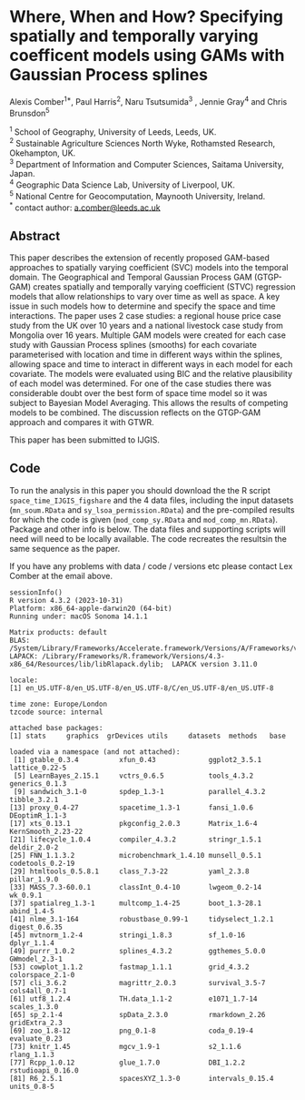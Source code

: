 # Where, When and How? Specifying spatially and temporally varying coefficent models using GAMs with Gaussian Process splines

Alexis Comber<sup>1*</sup>, Paul Harris<sup>2</sup>, Naru Tsutsumida<sup>3</sup> , Jennie Gray<sup>4</sup>  and Chris Brunsdon<sup>5</sup> 

<sup>1</sup> School of Geography, University of Leeds, Leeds, UK.\
<sup>2</sup> Sustainable Agriculture Sciences North Wyke, Rothamsted Research, Okehampton, UK.\
<sup>3</sup> Department of Information and Computer Sciences, Saitama University, Japan.\
<sup>4</sup> Geographic Data Science Lab, University of Liverpool, UK.\
<sup>5</sup> National Centre for Geocomputation, Maynooth University, Ireland.\
<sup>*</sup> contact author: a.comber@leeds.ac.uk

## Abstract
This paper describes the extension of recently proposed GAM-based approaches to spatially varying coefficient (SVC) models into the temporal domain. The Geographical and Temporal Gaussian Process GAM (GTGP-GAM) creates spatially and temporally varying coefficient (STVC) regression models that allow relationships to vary over time as well as space. A key issue in such models how to determine and specify the space and time interactions. The paper uses 2 case studies: a regional house price case study from the UK over 10 years and a national livestock case study from Mongolia over 16 years. Multiple GAM models were created for each case study with Gaussian Process splines (smooths) for each covariate parameterised with location and time in different ways within the splines, allowing space and time to interact in different ways in each model for each covariate. The models were evaluated using BIC and the relative plausibility of each model was determined. For one of the case studies there was considerable doubt over the best form of space time model so it was subject to Bayesian Model Averaging. This allows the results of competing models to be combined. The discussion reflects on the GTGP-GAM approach and compares it with GTWR. 

This paper has been submitted to IJGIS.

## Code
To run the analysis in this paper you should download the the R script `space_time_IJGIS_figshare` and the 4 data files, including the input datasets (`mn_soum.RData` and `sy_lsoa_permission.RData`) and the pre-compiled results for which the code is given (`mod_comp_sy.RData` and `mod_comp_mn.RData`). Package and other info is below. The data files and supporting scripts will need will need to be locally available. The code recreates the resultsin the same sequence as the paper. 

If you have any problems with data / code / versions etc please contact Lex Comber at the email above.

```{r}
sessionInfo()
R version 4.3.2 (2023-10-31)
Platform: x86_64-apple-darwin20 (64-bit)
Running under: macOS Sonoma 14.1.1

Matrix products: default
BLAS:   /System/Library/Frameworks/Accelerate.framework/Versions/A/Frameworks/vecLib.framework/Versions/A/libBLAS.dylib 
LAPACK: /Library/Frameworks/R.framework/Versions/4.3-x86_64/Resources/lib/libRlapack.dylib;  LAPACK version 3.11.0

locale:
[1] en_US.UTF-8/en_US.UTF-8/en_US.UTF-8/C/en_US.UTF-8/en_US.UTF-8

time zone: Europe/London
tzcode source: internal

attached base packages:
[1] stats     graphics  grDevices utils     datasets  methods   base     

loaded via a namespace (and not attached):
 [1] gtable_0.3.4          xfun_0.43             ggplot2_3.5.1         lattice_0.22-5       
 [5] LearnBayes_2.15.1     vctrs_0.6.5           tools_4.3.2           generics_0.1.3       
 [9] sandwich_3.1-0        spdep_1.3-1           parallel_4.3.2        tibble_3.2.1         
[13] proxy_0.4-27          spacetime_1.3-1       fansi_1.0.6           DEoptimR_1.1-3       
[17] xts_0.13.1            pkgconfig_2.0.3       Matrix_1.6-4          KernSmooth_2.23-22   
[21] lifecycle_1.0.4       compiler_4.3.2        stringr_1.5.1         deldir_2.0-2         
[25] FNN_1.1.3.2           microbenchmark_1.4.10 munsell_0.5.1         codetools_0.2-19     
[29] htmltools_0.5.8.1     class_7.3-22          yaml_2.3.8            pillar_1.9.0         
[33] MASS_7.3-60.0.1       classInt_0.4-10       lwgeom_0.2-14         wk_0.9.1             
[37] spatialreg_1.3-1      multcomp_1.4-25       boot_1.3-28.1         abind_1.4-5          
[41] nlme_3.1-164          robustbase_0.99-1     tidyselect_1.2.1      digest_0.6.35        
[45] mvtnorm_1.2-4         stringi_1.8.3         sf_1.0-16             dplyr_1.1.4          
[49] purrr_1.0.2           splines_4.3.2         ggthemes_5.0.0        GWmodel_2.3-1        
[53] cowplot_1.1.2         fastmap_1.1.1         grid_4.3.2            colorspace_2.1-0     
[57] cli_3.6.2             magrittr_2.0.3        survival_3.5-7        cols4all_0.7-1       
[61] utf8_1.2.4            TH.data_1.1-2         e1071_1.7-14          scales_1.3.0         
[65] sp_2.1-4              spData_2.3.0          rmarkdown_2.26        gridExtra_2.3        
[69] zoo_1.8-12            png_0.1-8             coda_0.19-4           evaluate_0.23        
[73] knitr_1.45            mgcv_1.9-1            s2_1.1.6              rlang_1.1.3          
[77] Rcpp_1.0.12           glue_1.7.0            DBI_1.2.2             rstudioapi_0.16.0    
[81] R6_2.5.1              spacesXYZ_1.3-0       intervals_0.15.4      units_0.8-5
```
